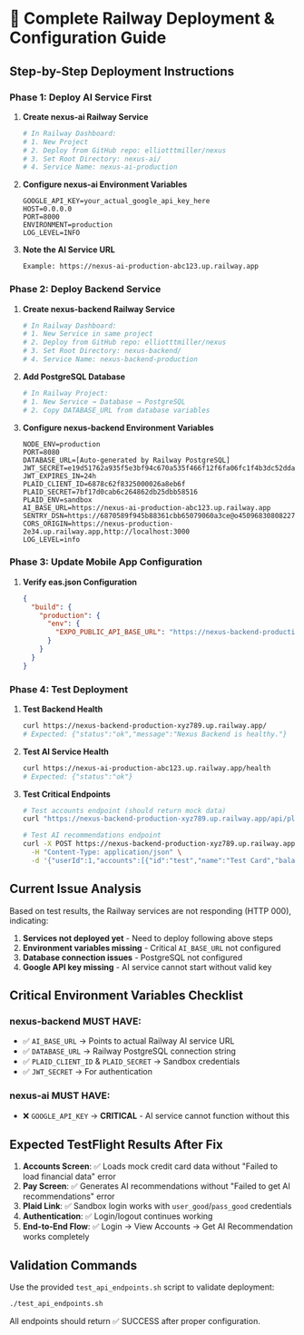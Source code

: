 # 🔧 Complete Railway Deployment & Configuration Guide

## Step-by-Step Deployment Instructions

### Phase 1: Deploy AI Service First

1. **Create nexus-ai Railway Service**
   ```bash
   # In Railway Dashboard:
   # 1. New Project
   # 2. Deploy from GitHub repo: elliotttmiller/nexus
   # 3. Set Root Directory: nexus-ai/
   # 4. Service Name: nexus-ai-production
   ```

2. **Configure nexus-ai Environment Variables**
   ```
   GOOGLE_API_KEY=your_actual_google_api_key_here
   HOST=0.0.0.0
   PORT=8000
   ENVIRONMENT=production
   LOG_LEVEL=INFO
   ```

3. **Note the AI Service URL**
   ```
   Example: https://nexus-ai-production-abc123.up.railway.app
   ```

### Phase 2: Deploy Backend Service

1. **Create nexus-backend Railway Service**
   ```bash
   # In Railway Dashboard:
   # 1. New Service in same project
   # 2. Deploy from GitHub repo: elliotttmiller/nexus  
   # 3. Set Root Directory: nexus-backend/
   # 4. Service Name: nexus-backend-production
   ```

2. **Add PostgreSQL Database**
   ```bash
   # In Railway Project:
   # 1. New Service → Database → PostgreSQL
   # 2. Copy DATABASE_URL from database variables
   ```

3. **Configure nexus-backend Environment Variables**
   ```
   NODE_ENV=production
   PORT=8080
   DATABASE_URL=[Auto-generated by Railway PostgreSQL]
   JWT_SECRET=e19d51762a935f5e3bf94c670a535f466f12f6fa06fc1f4b3dc52ddaf733efc6
   JWT_EXPIRES_IN=24h
   PLAID_CLIENT_ID=6878c62f8325000026a8eb6f
   PLAID_SECRET=7bf17d0cab6c264862db25dbb58516
   PLAID_ENV=sandbox
   AI_BASE_URL=https://nexus-ai-production-abc123.up.railway.app
   SENTRY_DSN=https://6870589f945b88361cbb65079060a3ce@o4509683080822784.ingest.us.sentry.io/4509683186204672
   CORS_ORIGIN=https://nexus-production-2e34.up.railway.app,http://localhost:3000
   LOG_LEVEL=info
   ```

### Phase 3: Update Mobile App Configuration

1. **Verify eas.json Configuration**
   ```json
   {
     "build": {
       "production": {
         "env": {
           "EXPO_PUBLIC_API_BASE_URL": "https://nexus-backend-production-xyz789.up.railway.app"
         }
       }
     }
   }
   ```

### Phase 4: Test Deployment

1. **Test Backend Health**
   ```bash
   curl https://nexus-backend-production-xyz789.up.railway.app/
   # Expected: {"status":"ok","message":"Nexus Backend is healthy."}
   ```

2. **Test AI Service Health**
   ```bash
   curl https://nexus-ai-production-abc123.up.railway.app/health
   # Expected: {"status":"ok"}
   ```

3. **Test Critical Endpoints**
   ```bash
   # Test accounts endpoint (should return mock data)
   curl "https://nexus-backend-production-xyz789.up.railway.app/api/plaid/accounts?userId=1"
   
   # Test AI recommendations endpoint
   curl -X POST https://nexus-backend-production-xyz789.up.railway.app/api/interestkiller/pay/ai-recommendation \
     -H "Content-Type: application/json" \
     -d '{"userId":1,"accounts":[{"id":"test","name":"Test Card","balance":1000,"apr":18.99,"creditLimit":5000,"type":"credit"}],"payment_amount":500}'
   ```

## Current Issue Analysis

Based on test results, the Railway services are not responding (HTTP 000), indicating:

1. **Services not deployed yet** - Need to deploy following above steps
2. **Environment variables missing** - Critical `AI_BASE_URL` not configured
3. **Database connection issues** - PostgreSQL not configured
4. **Google API key missing** - AI service cannot start without valid key

## Critical Environment Variables Checklist

### nexus-backend MUST HAVE:
- ✅ `AI_BASE_URL` → Points to actual Railway AI service URL
- ✅ `DATABASE_URL` → Railway PostgreSQL connection string
- ✅ `PLAID_CLIENT_ID` & `PLAID_SECRET` → Sandbox credentials
- ✅ `JWT_SECRET` → For authentication

### nexus-ai MUST HAVE:
- ❌ `GOOGLE_API_KEY` → **CRITICAL** - AI service cannot function without this

## Expected TestFlight Results After Fix

1. **Accounts Screen**: ✅ Loads mock credit card data without "Failed to load financial data" error
2. **Pay Screen**: ✅ Generates AI recommendations without "Failed to get AI recommendations" error  
3. **Plaid Link**: ✅ Sandbox login works with `user_good`/`pass_good` credentials
4. **Authentication**: ✅ Login/logout continues working
5. **End-to-End Flow**: ✅ Login → View Accounts → Get AI Recommendation works completely

## Validation Commands

Use the provided `test_api_endpoints.sh` script to validate deployment:

```bash
./test_api_endpoints.sh
```

All endpoints should return ✅ SUCCESS after proper configuration.